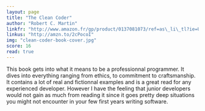 ```yaml
---
layout: page
title: "The Clean Coder"
author: "Robert C. Martin"
linkfr: "http://www.amazon.fr/gp/product/0137081073/ref=as\_li\_tl?ie=UTF8&camp=1642&creative=6746&creativeASIN=0137081073&linkCode=as2&tag=mg092-21"
linkus: "http://amzn.to/2cPocoI" 
img: "clean-coder-book-cover.jpg"
score: 16
read: true
---
```


This book gets into what it means to be a professionnal programmer. It dives into everything ranging from ethics, to commitment to craftsmanship. It contains a lot of real and fictionnal examples and is a great read for any experienced developer. However I have the feeling that  junior developers would not gain as much from reading it since it goes pretty deep situations you might not encounter in your few first years writing software.